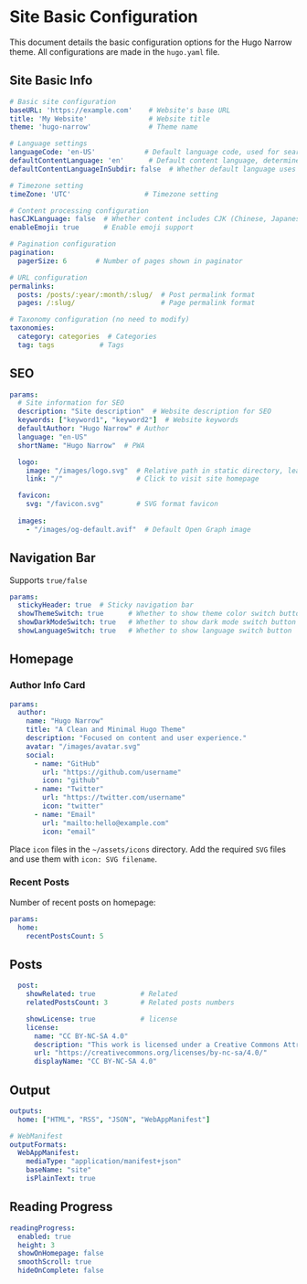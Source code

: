 # Site Basic Configuration

This document details the basic configuration options for the Hugo Narrow theme. All configurations are made in the `hugo.yaml` file.

## Site Basic Info

```yaml
# Basic site configuration
baseURL: 'https://example.com'    # Website's base URL
title: 'My Website'               # Website title
theme: 'hugo-narrow'              # Theme name

# Language settings
languageCode: 'en-US'            # Default language code, used for search engine indexing
defaultContentLanguage: 'en'      # Default content language, determines site display language
defaultContentLanguageInSubdir: false  # Whether default language uses subdirectory

# Timezone setting
timeZone: 'UTC'                  # Timezone setting

# Content processing configuration
hasCJKLanguage: false  # Whether content includes CJK (Chinese, Japanese, Korean) characters
enableEmoji: true      # Enable emoji support

# Pagination configuration
pagination:
  pagerSize: 6       # Number of pages shown in paginator

# URL configuration
permalinks:
  posts: /posts/:year/:month/:slug/  # Post permalink format
  pages: /:slug/                     # Page permalink format

# Taxonomy configuration (no need to modify)
taxonomies:
  category: categories  # Categories
  tag: tags           # Tags
```

## SEO

```yaml
params:
  # Site information for SEO
  description: "Site description"  # Website description for SEO
  keywords: ["keyword1", "keyword2"]  # Website keywords
  defaultAuthor: "Hugo Narrow" # Author
  language: "en-US"
  shortName: "Hugo Narrow"  # PWA

  logo:
    image: "/images/logo.svg"  # Relative path in static directory, leave empty to use site title's first letter with theme color
    link: "/"                  # Click to visit site homepage

  favicon:
    svg: "/favicon.svg"        # SVG format favicon
  
  images: 
    - "/images/og-default.avif"  # Default Open Graph image
```

## Navigation Bar
Supports `true/false`
```yaml
params:
  stickyHeader: true  # Sticky navigation bar
  showThemeSwitch: true      # Whether to show theme color switch button
  showDarkModeSwitch: true   # Whether to show dark mode switch button
  showLanguageSwitch: true   # Whether to show language switch button
```

## Homepage
### Author Info Card
```yaml
params:
  author:
    name: "Hugo Narrow"
    title: "A Clean and Minimal Hugo Theme"
    description: "Focused on content and user experience."
    avatar: "/images/avatar.svg"
    social:
      - name: "GitHub"
        url: "https://github.com/username"
        icon: "github"
      - name: "Twitter"
        url: "https://twitter.com/username"
        icon: "twitter"
      - name: "Email"
        url: "mailto:hello@example.com"
        icon: "email"
```

Place `icon` files in the `~/assets/icons` directory. Add the required `SVG` files and use them with `icon: SVG filename`.

### Recent Posts

Number of recent posts on homepage:

```yaml
params:
  home:
    recentPostsCount: 5
```

## Posts

```yaml
  post:
    showRelated: true           # Related
    relatedPostsCount: 3        # Related posts numbers

    showLicense: true           # license
    license:
      name: "CC BY-NC-SA 4.0"
      description: "This work is licensed under a Creative Commons Attribution-NonCommercial-ShareAlike 4.0 International License. Please attribute the source, use non-commercially, and maintain the same license."
      url: "https://creativecommons.org/licenses/by-nc-sa/4.0/"
      displayName: "CC BY-NC-SA 4.0"
```

## Output

```yaml
outputs:
  home: ["HTML", "RSS", "JSON", "WebAppManifest"]

# WebManifest
outputFormats:
  WebAppManifest:
    mediaType: "application/manifest+json"
    baseName: "site"
    isPlainText: true
```

## Reading Progress

```yaml
readingProgress:
  enabled: true
  height: 3
  showOnHomepage: false
  smoothScroll: true
  hideOnComplete: false
```


